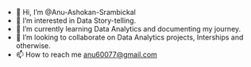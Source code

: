 - 👋 Hi, I’m @Anu-Ashokan-Srambickal
- 👀 I’m interested in Data Story-telling.
- 🌱 I’m currently learning Data Analytics and documenting my journey.
- 💞️ I’m looking to collaborate on Data Analytics projects, Interships and otherwise.
- 📫 How to reach me anu60077@gmail.com
  
  

<!---
Anu-Ashokan-Srambickal/Anu-Ashokan-Srambickal is a ✨ special ✨ repository because its `README.md` (this file) appears on your GitHub profile.
You can click the Preview link to take a look at your changes.
--->
